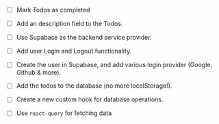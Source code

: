 - [ ] Mark Todos as completed

- [ ] Add an description field to the Todos.

- [ ] Use Supabase as the backend service provider.

- [ ] Add user Login and Logout functionality.

- [ ] Create the user in Supabase, and add various login provider (Google, Github & more).

- [ ] Add the todos to the database (no more localStorage!).

- [ ] Create a new custom hook for database operations.

- [ ] Use `react-query` for fetching data
